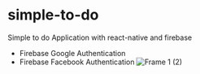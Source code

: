 # simple-to-do
Simple to do Application with react-native and firebase
* Firebase Google Authentication
* Firebase Facebook Authentication
![Frame 1 (2)](https://user-images.githubusercontent.com/61341298/124879184-962ffa00-dfea-11eb-87a7-938e12e35bd8.png)
